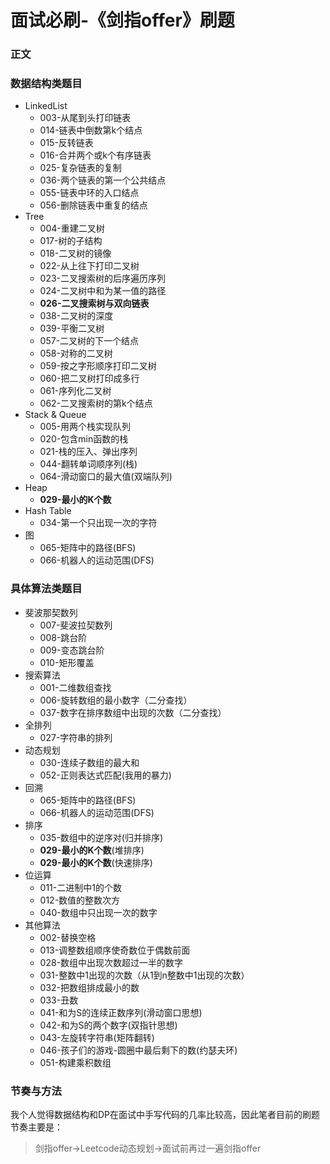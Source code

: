 # 面试必刷-《剑指offer》刷题

### 正文

### 数据结构类题目

- LinkedList
    - 003-从尾到头打印链表
    - 014-链表中倒数第k个结点
    - 015-反转链表
    - 016-合并两个或k个有序链表
    - 025-复杂链表的复制
    - 036-两个链表的第一个公共结点
    - 055-链表中环的入口结点
    - 056-删除链表中重复的结点
- Tree
    - 004-重建二叉树
    - 017-树的子结构
    - 018-二叉树的镜像
    - 022-从上往下打印二叉树
    - 023-二叉搜索树的后序遍历序列
    - 024-二叉树中和为某一值的路径
    - **026-二叉搜索树与双向链表**
    - 038-二叉树的深度
    - 039-平衡二叉树
    - 057-二叉树的下一个结点
    - 058-对称的二叉树
    - 059-按之字形顺序打印二叉树
    - 060-把二叉树打印成多行
    - 061-序列化二叉树
    - 062-二叉搜索树的第k个结点
- Stack & Queue
    - 005-用两个栈实现队列
    - 020-包含min函数的栈
    - 021-栈的压入、弹出序列
    - 044-翻转单词顺序列(栈)
    - 064-滑动窗口的最大值(双端队列)
- Heap
    - **029-最小的K个数**
- Hash Table
    - 034-第一个只出现一次的字符
- 图
    - 065-矩阵中的路径(BFS)
    - 066-机器人的运动范围(DFS)

### 具体算法类题目

- 斐波那契数列
    - 007-斐波拉契数列
    - 008-跳台阶
    - 009-变态跳台阶
    - 010-矩形覆盖
- 搜索算法
    - 001-二维数组查找
    - 006-旋转数组的最小数字（二分查找）
    - 037-数字在排序数组中出现的次数（二分查找）
- 全排列
    - 027-字符串的排列
- 动态规划
    - 030-连续子数组的最大和
    - 052-正则表达式匹配(我用的暴力)
- 回溯
    - 065-矩阵中的路径(BFS)
    - 066-机器人的运动范围(DFS)
- 排序
    - 035-数组中的逆序对(归并排序)
    - **029-最小的K个数**(堆排序)
    - **029-最小的K个数**(快速排序)
- 位运算
    - 011-二进制中1的个数
    - 012-数值的整数次方
    - 040-数组中只出现一次的数字
- 其他算法
    - 002-替换空格
    - 013-调整数组顺序使奇数位于偶数前面
    - 028-数组中出现次数超过一半的数字
    - 031-整数中1出现的次数（从1到n整数中1出现的次数）
    - 032-把数组排成最小的数
    - 033-丑数
    - 041-和为S的连续正数序列(滑动窗口思想)
    - 042-和为S的两个数字(双指针思想)
    - 043-左旋转字符串(矩阵翻转)
    - 046-孩子们的游戏-圆圈中最后剩下的数(约瑟夫环)
    - 051-构建乘积数组

### 节奏与方法

我个人觉得数据结构和DP在面试中手写代码的几率比较高，因此笔者目前的刷题节奏主要是：

> 剑指offer->Leetcode动态规划->面试前再过一遍剑指offer
 


